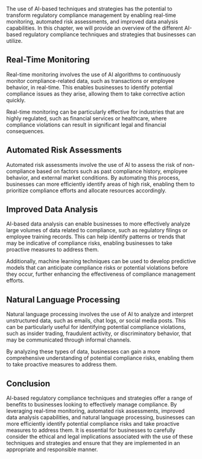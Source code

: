 
The use of AI-based techniques and strategies has the potential to transform regulatory compliance management by enabling real-time monitoring, automated risk assessments, and improved data analysis capabilities. In this chapter, we will provide an overview of the different AI-based regulatory compliance techniques and strategies that businesses can utilize.

Real-Time Monitoring
--------------------

Real-time monitoring involves the use of AI algorithms to continuously monitor compliance-related data, such as transactions or employee behavior, in real-time. This enables businesses to identify potential compliance issues as they arise, allowing them to take corrective action quickly.

Real-time monitoring can be particularly effective for industries that are highly regulated, such as financial services or healthcare, where compliance violations can result in significant legal and financial consequences.

Automated Risk Assessments
--------------------------

Automated risk assessments involve the use of AI to assess the risk of non-compliance based on factors such as past compliance history, employee behavior, and external market conditions. By automating this process, businesses can more efficiently identify areas of high risk, enabling them to prioritize compliance efforts and allocate resources accordingly.

Improved Data Analysis
----------------------

AI-based data analysis can enable businesses to more effectively analyze large volumes of data related to compliance, such as regulatory filings or employee training records. This can help identify patterns or trends that may be indicative of compliance risks, enabling businesses to take proactive measures to address them.

Additionally, machine learning techniques can be used to develop predictive models that can anticipate compliance risks or potential violations before they occur, further enhancing the effectiveness of compliance management efforts.

Natural Language Processing
---------------------------

Natural language processing involves the use of AI to analyze and interpret unstructured data, such as emails, chat logs, or social media posts. This can be particularly useful for identifying potential compliance violations, such as insider trading, fraudulent activity, or discriminatory behavior, that may be communicated through informal channels.

By analyzing these types of data, businesses can gain a more comprehensive understanding of potential compliance risks, enabling them to take proactive measures to address them.

Conclusion
----------

AI-based regulatory compliance techniques and strategies offer a range of benefits to businesses looking to effectively manage compliance. By leveraging real-time monitoring, automated risk assessments, improved data analysis capabilities, and natural language processing, businesses can more efficiently identify potential compliance risks and take proactive measures to address them. It is essential for businesses to carefully consider the ethical and legal implications associated with the use of these techniques and strategies and ensure that they are implemented in an appropriate and responsible manner.
